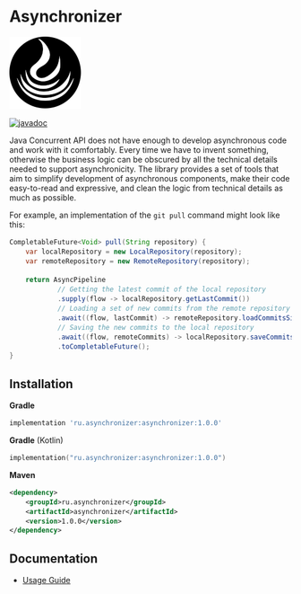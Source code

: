 # Asynchronizer

![Asynchronizer](logo-128.png)

[![javadoc][asynchronizer-javadoc-badge]][asynchronizer-javadoc-page]

Java Concurrent API does not have enough to develop asynchronous code and work with it comfortably.
Every time we have to invent something, otherwise the business logic can be obscured by all the technical
details needed to support asynchronicity. The library provides a set of tools that aim to simplify
development of asynchronous components, make their code easy-to-read and expressive, and clean
the logic from technical details as much as possible.

For example, an implementation of the `git pull` command might look like this:

```java
CompletableFuture<Void> pull(String repository) {
    var localRepository = new LocalRepository(repository);
    var remoteRepository = new RemoteRepository(repository);

    return AsyncPipeline
            // Getting the latest commit of the local repository
            .supply(flow -> localRepository.getLastCommit())
            // Loading a set of new commits from the remote repository
            .await((flow, lastCommit) -> remoteRepository.loadCommitsSince(lastCommit))
            // Saving the new commits to the local repository
            .await((flow, remoteCommits) -> localRepository.saveCommits(remoteCommits))
            .toCompletableFuture();
}
```

## Installation

**Gradle**
```groovy
implementation 'ru.asynchronizer:asynchronizer:1.0.0'
```

**Gradle** (Kotlin)
```kotlin
implementation("ru.asynchronizer:asynchronizer:1.0.0")
```

**Maven**
```xml
<dependency>
    <groupId>ru.asynchronizer</groupId>
    <artifactId>asynchronizer</artifactId>
    <version>1.0.0</version>
</dependency>
```

## Documentation

* [Usage Guide](docs/README.md)

[asynchronizer-javadoc-badge]: https://javadoc.io/badge2/ru.asynchronizer/asynchronizer/javadoc.svg
[asynchronizer-javadoc-page]: https://javadoc.io/doc/ru.asynchronizer/asynchronizer
